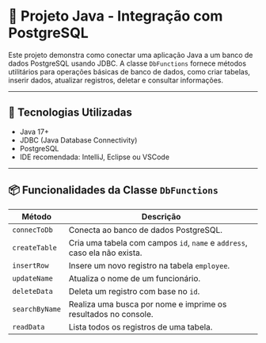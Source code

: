 # 📘 Projeto Java - Integração com PostgreSQL

Este projeto demonstra como conectar uma aplicação Java a um banco de dados PostgreSQL usando JDBC. A classe `DbFunctions` fornece métodos utilitários para operações básicas de banco de dados, como criar tabelas, inserir dados, atualizar registros, deletar e consultar informações.

---

## 🚀 Tecnologias Utilizadas

- Java 17+
- JDBC (Java Database Connectivity)
- PostgreSQL
- IDE recomendada: IntelliJ, Eclipse ou VSCode

---

## 📦 Funcionalidades da Classe `DbFunctions`

| Método         | Descrição                                                                 |
| -------------- | ------------------------------------------------------------------------- |
| `connecToDb`   | Conecta ao banco de dados PostgreSQL.                                     |
| `createTable`  | Cria uma tabela com campos `id`, `name` e `address`, caso ela não exista. |
| `insertRow`    | Insere um novo registro na tabela `employee`.                             |
| `updateName`   | Atualiza o nome de um funcionário.                                        |
| `deleteData`   | Deleta um registro com base no `id`.                                      |
| `searchByName` | Realiza uma busca por nome e imprime os resultados no console.            |
| `readData`     | Lista todos os registros de uma tabela.                                   |
